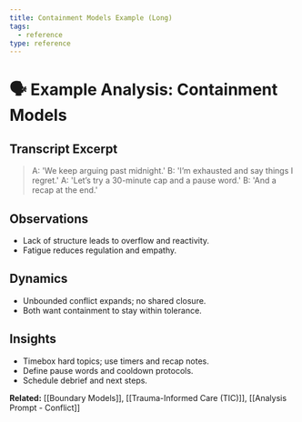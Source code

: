 ```yaml
---
title: Containment Models Example (Long)
tags:
  - reference
type: reference
---
```


<!-- @format -->

# 🗣 Example Analysis: Containment Models

## Transcript Excerpt

> A: 'We keep arguing past midnight.'
> B: 'I’m exhausted and say things I regret.'
> A: 'Let’s try a 30-minute cap and a pause word.'
> B: 'And a recap at the end.'

## Observations

- Lack of structure leads to overflow and reactivity.
- Fatigue reduces regulation and empathy.

## Dynamics

- Unbounded conflict expands; no shared closure.
- Both want containment to stay within tolerance.

## Insights

- Timebox hard topics; use timers and recap notes.
- Define pause words and cooldown protocols.
- Schedule debrief and next steps.

**Related:** [[Boundary Models]], [[Trauma-Informed Care (TIC)]], [[Analysis Prompt - Conflict]]
